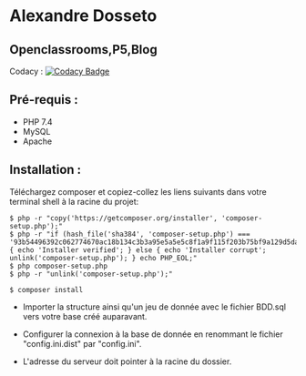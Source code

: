 # Alexandre Dosseto
## Openclassrooms,P5,Blog

Codacy :
[![Codacy Badge](https://api.codacy.com/project/badge/Grade/ab9771a0c4d14be5a22fea3874eadae0)](https://app.codacy.com/gh/Alex-dos/OC_P5_Blog?utm_source=github.com&utm_medium=referral&utm_content=Alex-dos/OC_P5_Blog&utm_campaign=Badge_Grade_Settings)

## Pré-requis :
- PHP 7.4
- MySQL
- Apache


## Installation :

Téléchargez composer et copiez-collez les liens suivants dans votre terminal shell à la racine du projet:
```shell
$ php -r "copy('https://getcomposer.org/installer', 'composer-setup.php');"
$ php -r "if (hash_file('sha384', 'composer-setup.php') === '93b54496392c062774670ac18b134c3b3a95e5a5e5c8f1a9f115f203b75bf9a129d5daa8ba6a13e2cc8a1da0806388a8') { echo 'Installer verified'; } else { echo 'Installer corrupt'; unlink('composer-setup.php'); } echo PHP_EOL;"
$ php composer-setup.php
$ php -r "unlink('composer-setup.php');"
```

```shell
$ composer install
```



- Importer la structure ainsi qu'un jeu de donnée avec le fichier BDD.sql vers votre base créé auparavant.

- Configurer la connexion à la base de donnée en renommant le fichier "config.ini.dist" par "config.ini".

- L'adresse du serveur doit pointer à la racine du dossier.

